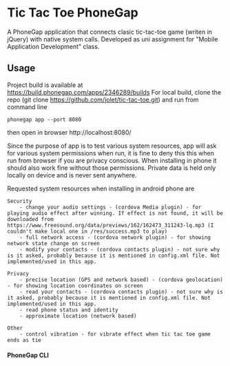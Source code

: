 # Tic Tac Toe PhoneGap

A PhoneGap application that connects clasic tic-tac-toe game (writen in jQuery) with native system calls.
Developed as uni assignment for "Mobile Application Development" class.

## Usage
Project build is available at https://build.phonegap.com/apps/2346289/builds
For local build, clone the repo (git clone https://github.com/jolet/tic-tac-toe.git) and run from command line

    phonegap app --port 8080

then open in browser http://localhost:8080/

Since the purpose of app is to test various system resources, app will ask for various system permissions when run, it is fine to deny this this when run from browser if you are privacy conscious. When installing in phone it should also work fine without those permissions. Private data is held only locally on device and is never sent anywhere.

Requested system resources when installing in android phone are

    Security
        - change your audio settings - (cordova Media plugin) - for playing audio effect after winning. If effect is not found, it will be downloaded from https://www.freesound.org/data/previews/162/162473_311243-lq.mp3 (I couldn't make local one in /res/success.mp3 to play)
        - full network access - (cordova network plugin) - for showing network state change on screen
        - modify your contacts - (cordova contacts plugin) - not sure why is it asked, probably because it is mentioned in config.xml file. Not implemented/used in this app.
        
    Privacy
        - precise location (GPS and network based) - (cordova geolocation) - for showing location coordinates on screen
        - read your contacts - (cordova contacts plugin) - not sure why is it asked, probably because it is mentioned in config.xml file. Not implemented/used in this app.
        - read phone status and identity
        - approximate location (network based)
        
    Other
        - control vibration - for vibrate effect when tic tac toe game ends as tie
        
        

#### PhoneGap CLI

[phonegap-cli-url]: http://github.com/phonegap/phonegap-cli

